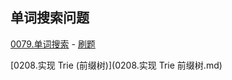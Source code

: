 ## 单词搜索问题

[0079.单词搜索](../backtracking/0079.单词搜索.md) - [刷题](../backtracking/qu0079/solu/Solution.java)

[0208.实现 Trie (前缀树)](0208.实现 Trie 前缀树.md)